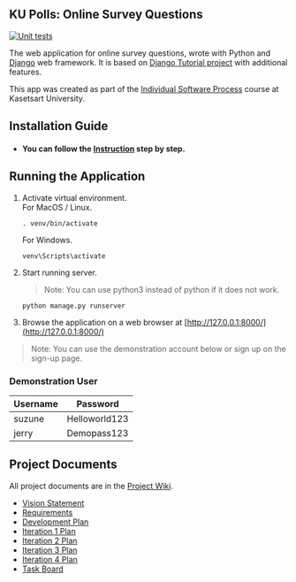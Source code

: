 ## KU Polls: Online Survey Questions 

[![Unit tests](https://github.com/Kongkawee/ku-polls/actions/workflows/unittest.yml/badge.svg)](https://github.com/Kongkawee/ku-polls/actions/workflows/unittest.yml)

The web application for online survey questions, wrote with Python and [Django](https://www.djangoproject.com/) web framework.
It is based on [Django Tutorial project][django-tutorial] with additional features.

This app was created as part of the [Individual Software Process](
https://cpske.github.io/ISP) course at Kasetsart University.

## Installation Guide
- #### You can follow the [Instruction](Installation.md) step by step.

## Running the Application
1. Activate virtual environment.  
    For MacOS / Linux.
   ```
   . venv/bin/activate
   ```
    For Windows.
   ```
   venv\Scripts\activate
   ```
2. Start running server.
    > Note: You can use python3 instead of python if it does not work.
    ```
   python manage.py runserver
   ```
3. Browse the application on a web browser at [http://127.0.0.1:8000/](http://127.0.0.1:8000/)

> Note: You can use the demonstration account below or sign up on the sign-up page.

### Demonstration User

| Username | Password      |
|----------|---------------|
| suzune   | Helloworld123 |
| jerry    | Demopass123   |

## Project Documents

All project documents are in the [Project Wiki](../../wiki/Home).

- [Vision Statement](../../wiki/Vision%20Statement)
- [Requirements](../../wiki/Requirements)
- [Development Plan](../../wiki/Development%20Plan)
- [Iteration 1 Plan](../../wiki/Iteration-1-Plan)
- [Iteration 2 Plan](../../wiki/Iteration-2-Plan)
- [Iteration 3 Plan](../../wiki/Iteration-3-Plan)
- [Iteration 4 Plan](../../wiki/Iteration-4-Plan)
- [Task Board](https://github.com/users/Kongkawee/projects/1/views/2)

[django-tutorial]: https://docs.djangoproject.com/en/4.1/intro/tutorial01/
